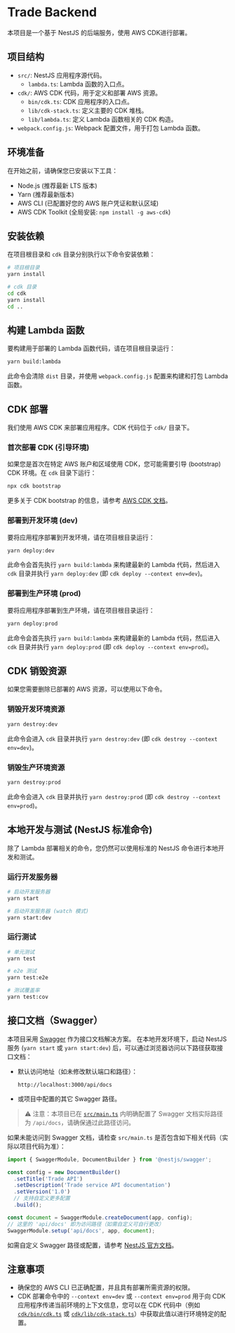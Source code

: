# Trade Backend

本项目是一个基于 NestJS 的后端服务，使用 AWS CDK进行部署。

## 项目结构

- `src/`: NestJS 应用程序源代码。
  - `lambda.ts`: Lambda 函数的入口点。
- `cdk/`: AWS CDK 代码，用于定义和部署 AWS 资源。
  - `bin/cdk.ts`: CDK 应用程序的入口点。
  - `lib/cdk-stack.ts`: 定义主要的 CDK 堆栈。
  - `lib/lambda.ts`: 定义 Lambda 函数相关的 CDK 构造。
- `webpack.config.js`: Webpack 配置文件，用于打包 Lambda 函数。

## 环境准备

在开始之前，请确保您已安装以下工具：

- Node.js (推荐最新 LTS 版本)
- Yarn (推荐最新版本)
- AWS CLI (已配置好您的 AWS 账户凭证和默认区域)
- AWS CDK Toolkit (全局安装: `npm install -g aws-cdk`)

## 安装依赖

在项目根目录和 `cdk` 目录分别执行以下命令安装依赖：

```bash
# 项目根目录
yarn install

# cdk 目录
cd cdk
yarn install
cd ..
```

## 构建 Lambda 函数

要构建用于部署的 Lambda 函数代码，请在项目根目录运行：

```bash
yarn build:lambda
```
此命令会清除 `dist` 目录，并使用 `webpack.config.js` 配置来构建和打包 Lambda 函数。

## CDK 部署

我们使用 AWS CDK 来部署应用程序。CDK 代码位于 `cdk/` 目录下。

### 首次部署 CDK (引导环境)

如果您是首次在特定 AWS 账户和区域使用 CDK，您可能需要引导 (bootstrap) CDK 环境。在 `cdk` 目录下运行：

```bash
npx cdk bootstrap
```
更多关于 CDK bootstrap 的信息，请参考 [AWS CDK 文档](https://docs.aws.amazon.com/cdk/v2/guide/bootstrapping.html)。

### 部署到开发环境 (dev)

要将应用程序部署到开发环境，请在项目根目录运行：

```bash
yarn deploy:dev
```
此命令会首先执行 `yarn build:lambda` 来构建最新的 Lambda 代码，然后进入 `cdk` 目录并执行 `yarn deploy:dev` (即 `cdk deploy --context env=dev`)。

### 部署到生产环境 (prod)

要将应用程序部署到生产环境，请在项目根目录运行：

```bash
yarn deploy:prod
```
此命令会首先执行 `yarn build:lambda` 来构建最新的 Lambda 代码，然后进入 `cdk` 目录并执行 `yarn deploy:prod` (即 `cdk deploy --context env=prod`)。

## CDK 销毁资源

如果您需要删除已部署的 AWS 资源，可以使用以下命令。

### 销毁开发环境资源

```bash
yarn destroy:dev
```
此命令会进入 `cdk` 目录并执行 `yarn destroy:dev` (即 `cdk destroy --context env=dev`)。

### 销毁生产环境资源

```bash
yarn destroy:prod
```
此命令会进入 `cdk` 目录并执行 `yarn destroy:prod` (即 `cdk destroy --context env=prod`)。

## 本地开发与测试 (NestJS 标准命令)

除了 Lambda 部署相关的命令，您仍然可以使用标准的 NestJS 命令进行本地开发和测试。

### 运行开发服务器

```bash
# 启动开发服务器
yarn start

# 启动开发服务器 (watch 模式)
yarn start:dev
```

### 运行测试

```bash
# 单元测试
yarn test

# e2e 测试
yarn test:e2e

# 测试覆盖率
yarn test:cov
```

## 接口文档（Swagger）

本项目采用 [Swagger](https://swagger.io/) 作为接口文档解决方案。
在本地开发环境下，启动 NestJS 服务 (`yarn start` 或 `yarn start:dev`) 后，可以通过浏览器访问以下路径获取接口文档：

- 默认访问地址（如未修改默认端口和路径）：
  ```
  http://localhost:3000/api/docs
  ```
- 或项目中配置的其它 Swagger 路径。

> ⚠️ 注意：本项目已在 [`src/main.ts`](trade-backend/src/main.ts:1) 内明确配置了 Swagger 文档实际路径为 `/api/docs`，请确保通过此路径访问。

如果未能访问到 Swagger 文档，请检查 `src/main.ts` 是否包含如下相关代码（实际以项目代码为准）：

```typescript
import { SwaggerModule, DocumentBuilder } from '@nestjs/swagger';

const config = new DocumentBuilder()
  .setTitle('Trade API')
  .setDescription('Trade service API documentation')
  .setVersion('1.0')
  // 支持自定义更多配置
  .build();

const document = SwaggerModule.createDocument(app, config);
// 这里的 'api/docs' 即为访问路径（如需自定义可自行更改）
SwaggerModule.setup('api/docs', app, document);
```

如需自定义 Swagger 路径或配置，请参考 [NestJS 官方文档](https://docs.nestjs.com/openapi/introduction)。

## 注意事项

- 确保您的 AWS CLI 已正确配置，并且具有部署所需资源的权限。
- CDK 部署命令中的 `--context env=dev` 或 `--context env=prod` 用于向 CDK 应用程序传递当前环境的上下文信息，您可以在 CDK 代码中（例如 [`cdk/bin/cdk.ts`](trade-backend/cdk/bin/cdk.ts:1) 或 [`cdk/lib/cdk-stack.ts`](trade-backend/cdk/lib/cdk-stack.ts:1)）中获取此值以进行环境特定的配置。
